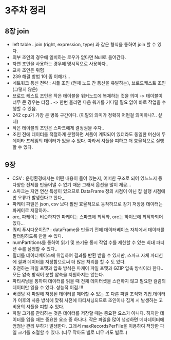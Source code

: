 # 3주차 정리

## 8장 join

- left table . join (right, expression, type) 과 같은 형식을 통하여 join 할 수 있다.
- 외부 조인의 경우에 일치하는 로우가 없다면 Null로 들어간다.
- 자연 조인을 사용하는 경우에 명시적으로 사용하자..
- 교차 조인은 위험
- 239 해결 방법 1이 좀 이해가...
- 네트워크 통신 전략 : 셔플 조인 (전체 노드 간 통신을 유발하는), 브로드캐스트 조인 (그렇지 않은)
- 브로드 케스트 조인은 작은 테이블을 워커노드에 복제하는 것을 의미 -> 테이블이 너무 큰 경우는 터짐.. -> 한번 올리면 다음 워커를 기다릴 필요 없이 바로 작업을 수행할 수 있음.
- 242 cpu가 가장 큰 병목 구간이다. (이말의 의미가 정확히 어떤걸 의미하나?.. 싶네)
- 작은 테이블의 조인은 스파크에게 결정권을 주자..
- 조인 전에 데이터를 적절하게 분할하면 셔플이 계획되어 있더라도 동일한 머신에 두 데이타 프레임의 데이터가 있을 수 있다. 따라서 셔플을 피하고 더 효율적으로 실행할 수 있다.

## 9장
- CSV : 운영환경에서는 어떤 내용이 들어 있는지, 어떠한 구조로 되어 있느느지 등 다양한 전제를 만들어낼 수 없기 때문 그래서 옵션을 많이 제공...
- 스파크는 지연 연산 특성이 있으므로 DataFrame 정의 시점이 아닌 잡 실행 시점에만 오류가 발생한다고 한다,,, 
- 파케이 파일은 json, csv 보다 훨씬 효율적으로 동작하므로 장기 저장용 데이터는 파케이로 저장하자..
- orc, 파케이는 비슷하지만 파케이는 스파크에 최적화, orc는 하이브에 최적화되어 있다...
- 쿼리 푸시다운이란? : dataFrame을 만들기 전에 데이터베이스 자체에서 데이터를 필터링하도록 만들 수 있다.
- numPartitions를 통하여 읽기 및 쓰기용 동시 작업 수를 제한할 수 있는 최대 파티션 수를 설정할 수 있다..
- 필터를 데이터베이스에 위임하여 결과를 반환 받을 수 있지만, 스파크 자체 파티션에 결과 데이터를 저장함으로써 더 많은 처리를 할 수 도 있다.
- 추천하는 파일 포맷과 압축 방식은 파케이 파일 포맷과 GZIP 압축 방식이라 한다.. 모든 압축 방식이 분할 압축을 지원하지는 않는다.
- 파티셔닝을 통하여 데이터를 읽을 때 전체 데이터셋을 스캔하지 않고 필요한 컬럼의 데이터만 읽을 수 있다. 성능적 이점.!!!
- 버켓팅 각 파일에 저장된 데이터를 제어할 수 있는 또 다른 파일 조직화 기법.데이터가 이후의 사용 방식에 맞춰 사전에 파티셔닝되므로 조인이나 집계 시 발생하는 고비용의 셔플을 피할 수 있다.
- 파일 크기를 관리하는 것은 데이터를 저장할 때는 중요한 요소가 아니다. 하지만 데이터를 읽을 때는 중요한 요소 중 하나다. 작은 파일을 많이 생성하면 메타데이터에 엄청난 관리 부하가 발생한다. 그래서 maxRecordsPerFile을 이용하여 적당한 파일 크기를 조절할 수 있다. (너무 작아도 별로 너무 커도 별로..)